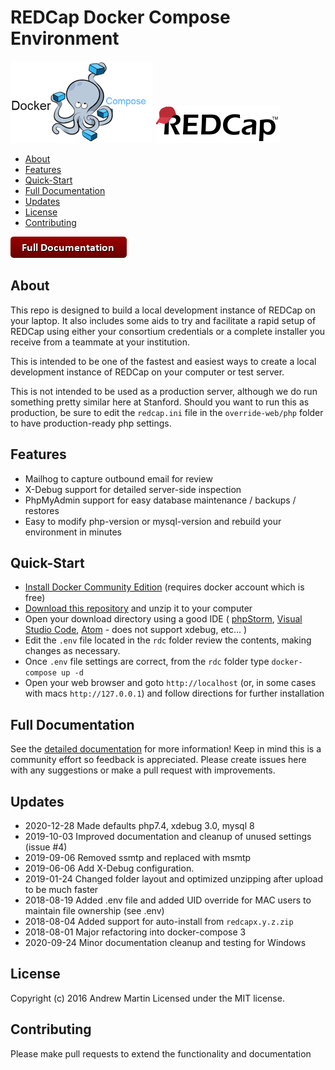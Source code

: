 # REDCap Docker Compose Environment

![Docker Compose][docker-compose-logo]
![REDCap][redcap-logo]

<!-- START doctoc generated TOC please keep comment here to allow auto update -->
<!-- DON'T EDIT THIS SECTION, INSTEAD RE-RUN doctoc TO UPDATE -->


- [About](#about)
- [Features](#features)
- [Quick-Start](#quick-start)
- [Full Documentation](#full-documentation)
- [Updates](#updates)
- [License](#license)
- [Contributing](#contributing)

<!-- END doctoc generated TOC please keep comment here to allow auto update -->

[![documentation-button](rdc/documentation/button_documentation.png)](rdc/documentation/README.md)


## About
This repo is designed to build a local development instance of REDCap on your laptop.  It also includes some aids 
to try and facilitate a rapid setup of REDCap using either your consortium credentials or a complete installer you 
receive from a teammate at your institution.

This is intended to be one of the fastest and easiest ways to create a local development instance of REDCap on your 
computer or test server.

This is not intended to be used as a production server, although we do run something pretty similar here at Stanford.
Should you want to run this as production, be sure to edit the `redcap.ini` file in the `override-web/php` folder
to have production-ready php settings.

## Features
 * Mailhog to capture outbound email for review
 * X-Debug support for detailed server-side inspection
 * PhpMyAdmin support for easy database maintenance / backups / restores
 * Easy to modify php-version or mysql-version and rebuild your environment in minutes

## Quick-Start
 * [Install Docker Community Edition](https://docs.docker.com/get-docker) (requires docker account which is free)
 * [Download this repository](https://github.com/123andy/redcap-docker-compose/archive/master.zip) and unzip it to your computer
 * Open your download directory using a good IDE (
 [phpStorm](https://www.jetbrains.com/phpstorm/), 
 [Visual Studio Code](https://code.visualstudio.com/),
 [Atom](https://atom.io/) - does not support xdebug, etc... )
 * Edit the `.env` file located in the `rdc` folder review the contents, making changes as necessary.
 * Once `.env` file settings are correct, from the `rdc` folder type `docker-compose up -d`
 * Open your web browser and goto `http://localhost` (or, in some cases with macs `http://127.0.0.1`) and follow
  directions for further installation
 
## Full Documentation
See the [detailed documentation](rdc/documentation/README.md) for more information!  Keep in mind this is a community
effort so feedback is appreciated.  Please create issues here with any suggestions or make a pull request with improvements.

## Updates
* 2020-12-28  Made defaults php7.4, xdebug 3.0, mysql 8
* 2019-10-03  Improved documentation and cleanup of unused settings (issue #4)
* 2019-09-06  Removed ssmtp and replaced with msmtp
* 2019-06-06  Add X-Debug configuration. 
* 2019-01-24  Changed folder layout and optimized unzipping after upload to be much faster
* 2018-08-19  Added .env file and added UID override for MAC users to maintain file ownership (see .env)
* 2018-08-04  Added support for auto-install from `redcapx.y.z.zip`
* 2018-08-01  Major refactoring into docker-compose 3
* 2020-09-24  Minor documentation cleanup and testing for Windows

## License
Copyright (c) 2016 Andrew Martin
Licensed under the MIT license.

## Contributing
Please make pull requests to extend the functionality and documentation

[redcap-logo]: rdc/documentation/redcap-logo-large.png "REDCap"
[docker-compose-logo]: rdc/documentation/docker-compose.png "Docker Compose"
